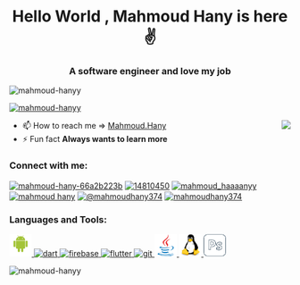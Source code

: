 <h1 align="center">Hello World , Mahmoud Hany is here ✌️ </h1>

<h3 align="center">A software engineer and love my job </h3>

<p align="left"> <img src="https://komarev.com/ghpvc/?username=mahmoud-hanyy&label=Profile%20views&color=0e75b6&style=flat" alt="mahmoud-hanyy" /> </p>

<p align="left"> <a href="https://github.com/ryo-ma/github-profile-trophy"><img src="https://github-profile-trophy.vercel.app/?username=mahmoud-hanyy" alt="mahmoud-hanyy" /></a> </p>

<img align="right" height="400" src="https://media.giphy.com/media/CuuSHzuc0O166MRfjt/giphy.gif?cid=790b7611ejtkox46bew2ruxo2kiwldp9vt575zqq4hn6vub6&ep=v1_gifs_search&rid=giphy.gif&ct=g"  />
  
- 📫 How to reach me => <a href="https://gravatar.com/mahmoudhany374" target="_blank">Mahmoud.Hany</a>
- ⚡ Fun fact **Always wants to learn more**

<h3 align="left">Connect with me:</h3>
<p align="left">
<a href="https://linkedin.com/in/mahmoud-hany-66a2b223b" target="blank"><img align="center" src="https://raw.githubusercontent.com/rahuldkjain/github-profile-readme-generator/master/src/images/icons/Social/linked-in-alt.svg" alt="mahmoud-hany-66a2b223b" height="30" width="40" /></a>
<a href="https://stackoverflow.com/users/14810450" target="blank"><img align="center" src="https://raw.githubusercontent.com/rahuldkjain/github-profile-readme-generator/master/src/images/icons/Social/stack-overflow.svg" alt="14810450" height="30" width="40" /></a>
<a href="https://instagram.com/mahmoud_haaaanyy" target="blank"><img align="center" src="https://raw.githubusercontent.com/rahuldkjain/github-profile-readme-generator/master/src/images/icons/Social/instagram.svg" alt="mahmoud_haaaanyy" height="30" width="40" /></a>
<a href="https://www.behance.net/mahmoud hany" target="blank"><img align="center" src="https://raw.githubusercontent.com/rahuldkjain/github-profile-readme-generator/master/src/images/icons/Social/behance.svg" alt="mahmoud hany" height="30" width="40" /></a>
<a href="https://www.hackerrank.com/@mahmoudhany374" target="blank"><img align="center" src="https://raw.githubusercontent.com/rahuldkjain/github-profile-readme-generator/master/src/images/icons/Social/hackerrank.svg" alt="@mahmoudhany374" height="30" width="40" /></a>
<a href="https://www.leetcode.com/mahmoudhany374" target="blank"><img align="center" src="https://raw.githubusercontent.com/rahuldkjain/github-profile-readme-generator/master/src/images/icons/Social/leet-code.svg" alt="mahmoudhany374" height="30" width="40" /></a>
</p>

<h3 align="left">Languages and Tools:</h3>
<p align="left"> <a href="https://developer.android.com" target="_blank" rel="noreferrer"> <img src="https://raw.githubusercontent.com/devicons/devicon/master/icons/android/android-original-wordmark.svg" alt="android" width="40" height="40"/> </a> <a href="https://dart.dev" target="_blank" rel="noreferrer"> <img src="https://www.vectorlogo.zone/logos/dartlang/dartlang-icon.svg" alt="dart" width="40" height="40"/> </a> <a href="https://firebase.google.com/" target="_blank" rel="noreferrer"> <img src="https://www.vectorlogo.zone/logos/firebase/firebase-icon.svg" alt="firebase" width="40" height="40"/> </a> <a href="https://flutter.dev" target="_blank" rel="noreferrer"> <img src="https://www.vectorlogo.zone/logos/flutterio/flutterio-icon.svg" alt="flutter" width="40" height="40"/> </a> <a href="https://git-scm.com/" target="_blank" rel="noreferrer"> <img src="https://www.vectorlogo.zone/logos/git-scm/git-scm-icon.svg" alt="git" width="40" height="40"/> </a> <a href="https://www.java.com" target="_blank" rel="noreferrer"> <img src="https://raw.githubusercontent.com/devicons/devicon/master/icons/java/java-original.svg" alt="java" width="40" height="40"/> </a> <a href="https://www.linux.org/" target="_blank" rel="noreferrer"> <img src="https://raw.githubusercontent.com/devicons/devicon/master/icons/linux/linux-original.svg" alt="linux" width="40" height="40"/> </a> <a href="https://www.photoshop.com/en" target="_blank" rel="noreferrer"> <img src="https://raw.githubusercontent.com/devicons/devicon/master/icons/photoshop/photoshop-line.svg" alt="photoshop" width="40" height="40"/> </a> </p>

<p><img align="left" src="https://github-readme-stats.vercel.app/api/top-langs?username=mahmoud-hanyy&show_icons=true&locale=en&layout=compact" alt="mahmoud-hanyy" /></p>

